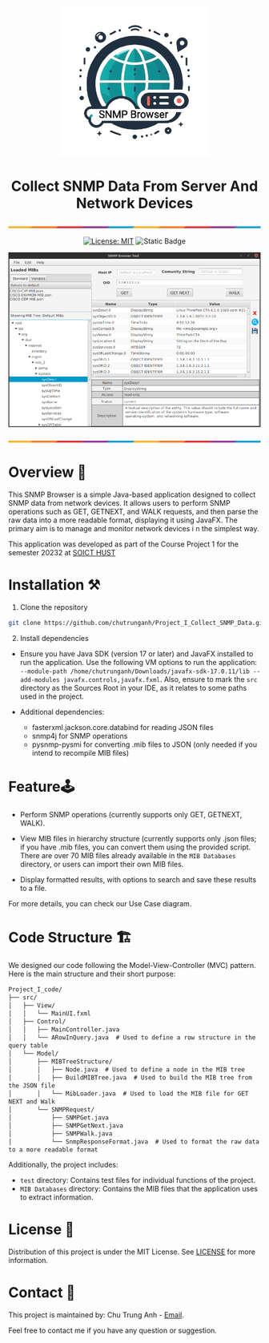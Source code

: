 
<p align="center">
  <img src="Project_I_code/src/Asserts/Icon.png" alt="Not Found Image" width=300>
</p>


<div align="center">

# Collect SNMP Data From Server And Network Devices

</div>

<p><img src="Image/ColorLine.png" alt="Not Found Image">  </p>

<div align="center"> 

[![License: MIT](https://img.shields.io/badge/License-MIT-yellow.svg)](https://opensource.org/licenses/MIT)
![Static Badge](https://img.shields.io/badge/GUI-javaFX-green)

</div>


 
<!-- Screenshot of the app -->
<p align="center">
  <img src="Image/AppDemo.png" alt="Not Found Image" width="600">
</p>


<p><img src="Image/ColorLine.png" alt="Not Found Image"> </p>

# Overview 📝
This SNMP Browser is a simple Java-based application designed to collect SNMP data 
from network devices. It allows users to perform SNMP operations such as 
GET, GETNEXT, and WALK requests, and then parse the raw data into a more readable format, 
displaying it using JavaFX. The primary aim is to manage and monitor network devices i
n the simplest way.

This application was developed as part of the Course Project 1 for the semester 20232 at [SOICT HUST](https://soict.hust.edu.vn/)

# Installation ⚒️
1. Clone the repository
```bash
git clone https://github.com/chutrunganh/Project_I_Collect_SNMP_Data.git
```
2. Install dependencies

- Ensure you have Java SDK (version 17 or later) and JavaFX installed to run the application.
  Use the following VM options to run the 
  application:  ```--module-path /home/chutrunganh/Downloads/javafx-sdk-17.0.11/lib --add-modules javafx.controls,javafx.fxml```.
  Also, ensure to mark the `src `directory as the Sources Root in your IDE, as it relates to some paths used in the project.


- Additional dependencies:
  - fasterxml.jackson.core.databind for reading JSON files
  - snmp4j for SNMP operations
  - pysnmp-pysmi for converting .mib files to JSON (only needed if you intend to recompile MIB files)


 
# Feature🕹️

- Perform SNMP operations (currently supports only GET, GETNEXT, WALK).


- View MIB files in hierarchy structure (currently supports only .json files; if you have .mib 
files, you can convert them using the provided script. There are over 70 MIB files already 
available in the `MIB Databases` directory, or users can import their own MIB files.


- Display formatted results, with options to search and save these results to a file.

For more details, you can check our Use Case diagram.

# Code Structure 🏗️
We designed our code following the Model-View-Controller (MVC) pattern. Here is the 
main structure and their short purpose:
```
Project_I_code/
├── src/
│   ├── View/
│   │   └── MainUI.fxml
│   ├── Control/
│   │   ├── MainController.java
│   │   └── ARowInQuery.java  # Used to define a row structure in the query table
│   └── Model/
│       ├── MIBTreeStructure/
│       │   ├── Node.java  # Used to define a node in the MIB tree
│       │   ├── BuildMIBTree.java  # Used to build the MIB tree from the JSON file
│       │   └── MibLoader.java  # Used to load the MIB file for GET NEXT and Walk
│       └── SNMPRequest/
│           ├── SNMPGet.java
│           ├── SNMPGetNext.java
│           ├── SNMPWalk.java
│           └── SnmpResponseFormat.java  # Used to format the raw data to a more readable format
```

Additionally, the project includes:
 - `test` directory: Contains test files for individual functions of the project.
- `MIB Databases` directory: Contains the MIB files that the application uses to extract information.

# License 📜
Distribution of this project is under the MIT License. 
See [LICENSE](https://github.com/chutrunganh/Project_I_Collect_SNMP_Data?tab=MIT-1-ov-file) for more information.

# Contact 📧
This project is maintained by: Chu Trung Anh - [Email](mailto:chutrunganh04@gmail.com).

Feel free to contact me if you have any question or suggestion.